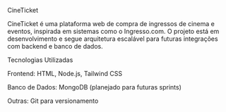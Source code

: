 CineTicket 

CineTicket é uma plataforma web de compra de ingressos de cinema e eventos, inspirada em sistemas como o Ingresso.com. O projeto está em desenvolvimento e segue arquitetura escalável para futuras integrações com backend e banco de dados.

Tecnologias Utilizadas

Frontend: HTML, Node.js, Tailwind CSS

Banco de Dados: MongoDB (planejado para futuras sprints)

Outras: Git para versionamento
